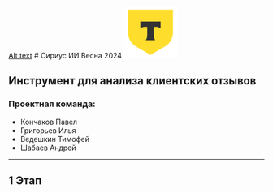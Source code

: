 [Alt text](https://github.com/z1nex-1/Sirius_AI/blob/main/img/logo1.png) # Сириус ИИ Весна 2024 ![Alt text](https://github.com/z1nex-1/Sirius_AI/blob/main/img/logo2.png)
## Инструмент для анализа клиентских отзывов
### Проектная команда: 
 + Кончаков Павел
 + Григорьев Илья
 + Ведешкин Тимофей
 + Шабаев Андрей
 _____
## 1 Этап
